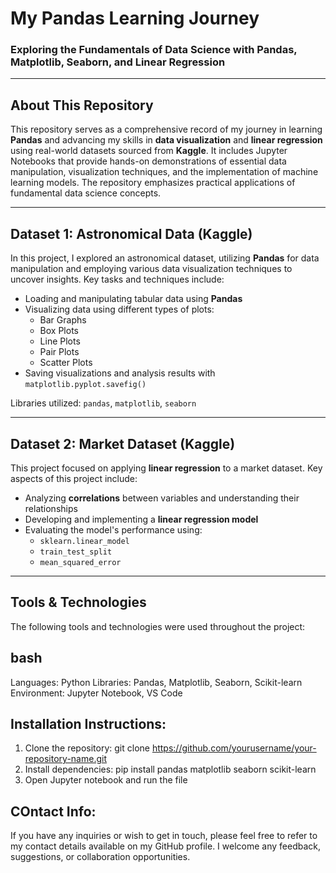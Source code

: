 # **My Pandas Learning Journey** 
### Exploring the Fundamentals of Data Science with Pandas, Matplotlib, Seaborn, and Linear Regression

---

## About This Repository

This repository serves as a comprehensive record of my journey in learning **Pandas** and advancing my skills in **data visualization** and **linear regression** using real-world datasets sourced from **Kaggle**. It includes Jupyter Notebooks that provide hands-on demonstrations of essential data manipulation, visualization techniques, and the implementation of machine learning models. The repository emphasizes practical applications of fundamental data science concepts.

---

## Dataset 1: Astronomical Data (Kaggle)

In this project, I explored an astronomical dataset, utilizing **Pandas** for data manipulation and employing various data visualization techniques to uncover insights. Key tasks and techniques include:

- Loading and manipulating tabular data using **Pandas**
- Visualizing data using different types of plots:
  - Bar Graphs
  - Box Plots
  - Line Plots
  - Pair Plots
  - Scatter Plots
- Saving visualizations and analysis results with `matplotlib.pyplot.savefig()`

Libraries utilized: `pandas`, `matplotlib`, `seaborn`

---

## Dataset 2: Market Dataset (Kaggle)

This project focused on applying **linear regression** to a market dataset. Key aspects of this project include:

- Analyzing **correlations** between variables and understanding their relationships
- Developing and implementing a **linear regression model**
- Evaluating the model's performance using:
  - `sklearn.linear_model`
  - `train_test_split`
  - `mean_squared_error`

---

## Tools & Technologies

The following tools and technologies were used throughout the project:

## bash
Languages: Python
Libraries: Pandas, Matplotlib, Seaborn, Scikit-learn
Environment: Jupyter Notebook, VS Code

## Installation Instructions:
1. Clone the repository: git clone https://github.com/yourusername/your-repository-name.git
2. Install dependencies: pip install pandas matplotlib seaborn scikit-learn
3. Open Jupyter notebook and run the file

## COntact Info:

If you have any inquiries or wish to get in touch, please feel free to refer to my contact details available on my GitHub profile. I welcome any feedback, suggestions, or collaboration opportunities.

